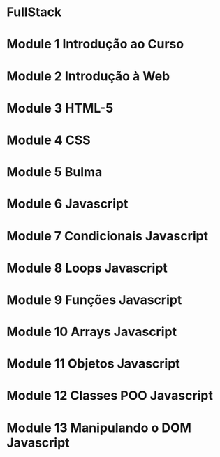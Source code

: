 # FullStack
# Module 1 Introdução ao Curso
# Module 2 Introdução à Web
# Module 3 HTML-5
# Module 4 CSS
# Module 5 Bulma
# Module 6 Javascript
# Module 7 Condicionais Javascript
# Module 8 Loops Javascript
# Module 9 Funções Javascript
# Module 10 Arrays Javascript
# Module 11 Objetos Javascript
# Module 12 Classes POO Javascript
# Module 13 Manipulando o DOM Javascript

